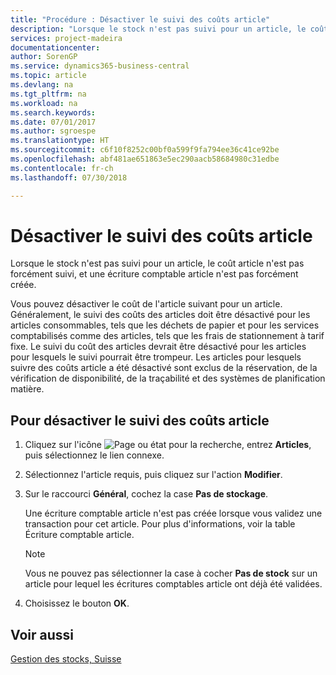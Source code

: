 ```yaml
---
title: "Procédure : Désactiver le suivi des coûts article"
description: "Lorsque le stock n'est pas suivi pour un article, le coût article n'est pas forcément suivi, et une écriture comptable article n'est pas forcément créée."
services: project-madeira
documentationcenter: 
author: SorenGP
ms.service: dynamics365-business-central
ms.topic: article
ms.devlang: na
ms.tgt_pltfrm: na
ms.workload: na
ms.search.keywords: 
ms.date: 07/01/2017
ms.author: sgroespe
ms.translationtype: HT
ms.sourcegitcommit: c6f10f8252c00bf0a599f9fa794ee36c41ce92be
ms.openlocfilehash: abf481ae651863e5ec290aacb58684980c31edbe
ms.contentlocale: fr-ch
ms.lasthandoff: 07/30/2018

---
```

# <a name="deactivate-item-cost-tracking"></a>Désactiver le suivi des coûts article
Lorsque le stock n'est pas suivi pour un article, le coût article n'est pas forcément suivi, et une écriture comptable article n'est pas forcément créée.  

Vous pouvez désactiver le coût de l'article suivant pour un article. Généralement, le suivi des coûts des articles doit être désactivé pour les articles consommables, tels que les déchets de papier et pour les services comptabilisés comme des articles, tels que les frais de stationnement à tarif fixe. Le suivi du coût des articles devrait être désactivé pour les articles pour lesquels le suivi pourrait être trompeur. Les articles pour lesquels suivre des coûts article a été désactivé sont exclus de la réservation, de la vérification de disponibilité, de la traçabilité et des systèmes de planification matière.  

## <a name="to-deactivate-item-cost-tracking"></a>Pour désactiver le suivi des coûts article  

1.  Cliquez sur l'icône ![Page ou état pour la recherche](../../media/ui-search/search_small.png "Page ou état pour la recherche"), entrez **Articles**, puis sélectionnez le lien connexe.  
2.  Sélectionnez l'article requis, puis cliquez sur l'action **Modifier**.  
3.  Sur le raccourci **Général**, cochez la case **Pas de stockage**.  

    Une écriture comptable article n'est pas créée lorsque vous validez une transaction pour cet article. Pour plus d'informations, voir la table Écriture comptable article.  

    > [!NOTE]  
    >  Vous ne pouvez pas sélectionner la case à cocher **Pas de stock** sur un article pour lequel les écritures comptables article ont déjà été validées.  

4.  Choisissez le bouton **OK**.  

## <a name="see-also"></a>Voir aussi  
 [Gestion des stocks, Suisse](swiss-inventory-management.md)

